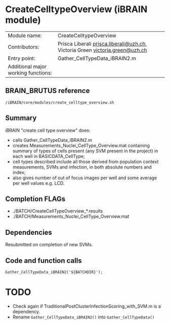 # CreateCelltypeOverview (iBRAIN module)

|||
|---|---|
| Module name: | CreateCelltypeOverview |
| Contributors: | Prisca Liberali <prisca.liberali@uzh.ch>, Victoria Green victoria.green@uzh.ch |
| Entry point: | Gather_CellTypeData_iBRAIN2.m |
| Additional major working functions: |  |

## BRAIN_BRUTUS reference

`/iBRAIN/core/modules/create_celltype_overview.sh`

## Summary

iBRAIN "create cell type overview" does:  
- calls Gather_CellTypeData_iBRAIN2.m 
- creates Measurements_Nuclei_CellType_Overview.mat containing summary of types of cells present (any SVM present in the project) in each well in BASICDATA_CellType;  
- cell types described include all those derived from population context measurements, SVMs and infection, in both absolute numbers and index;  
- also gives number of out of focus images per well and some average per well values e.g. LCD.  
	

## Completion FLAGs

- ./BATCH/CreateCellTypeOverview_*.results  
- ./BATCH/Measurements_Nuclei_CellType_Overview.mat  

## Dependencies
Resubmitted on completion of new SVMs.  

## Code and function calls

```
Gather_CellTypeData_iBRAIN2('${BATCHDIR}');
```

# TODO

- Check again if TraditionalPostClusterInfectionScoring_with_SVM.m is a dependency.
- Rename `Gather_CellTypeData_iBRAIN2()` into `Gather_CellTypeData()`
